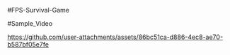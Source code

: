 #FPS-Survival-Game

#Sample_Video

https://github.com/user-attachments/assets/86bc51ca-d886-4ec8-ae70-b587bf05e7fe

